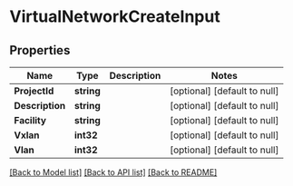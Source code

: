 # VirtualNetworkCreateInput

## Properties
Name | Type | Description | Notes
------------ | ------------- | ------------- | -------------
**ProjectId** | **string** |  | [optional] [default to null]
**Description** | **string** |  | [optional] [default to null]
**Facility** | **string** |  | [optional] [default to null]
**Vxlan** | **int32** |  | [optional] [default to null]
**Vlan** | **int32** |  | [optional] [default to null]

[[Back to Model list]](../README.md#documentation-for-models) [[Back to API list]](../README.md#documentation-for-api-endpoints) [[Back to README]](../README.md)


